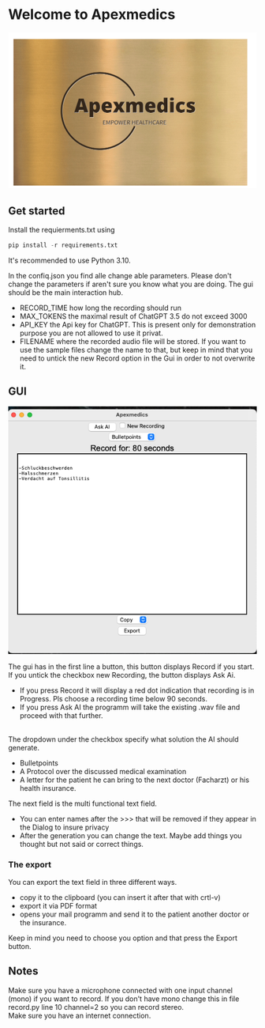 # Welcome to Apexmedics
![Alt Text](Apexmedics.png)

## Get started 
Install the requierments.txt using 
```python
pip install -r requirements.txt
```
It's recommended to use Python 3.10.

In the confiq.json you find alle change able parameters. Please don't change the parameters if aren't sure you know what you are doing.
The gui should be the main interaction hub.
* RECORD_TIME how long the recording should run
* MAX_TOKENS the maximal result of ChatGPT 3.5 do not exceed 3000
* API_KEY the Api key for ChatGPT. This is present only for demonstration purpose you are not allowed to use it privat.
* FILENAME where the recorded audio file will be stored. If you want to use the sample files change the name to that, 
but keep in mind that you need to untick the new Record option in the Gui in order to not overwrite it. 

## GUI
![Alt Text](GUIPicture.png)

The gui has in the first line a button, this button displays Record if you start.<br>
If you untick the checkbox new Recording, the button displays Ask Ai.
* If you press Record it will display a red dot indication that recording is in Progress. Pls choose a recording time below 90 seconds.
* If you press Ask AI the programm will take the existing .wav file and proceed with that further.

<br> The dropdown under the checkbox specify what solution the AI should generate. 

* Bulletpoints
* A Protocol over the discussed medical examination
* A letter for the patient he can bring to the next doctor (Facharzt) or his health insurance.

The next field is the multi functional text field.
* You can enter names after the >>> that will be removed if they appear in the Dialog to insure privacy
* After the generation you can change the text. Maybe add things you thought but not said or correct things.

### The export
You can export the text field in three different ways. 
* copy it to the clipboard (you can insert it after that with crtl-v)
* export it via PDF format
* opens your mail programm and send it to the patient another doctor or the insurance.

Keep in mind you need to choose you option and that press the Export button.

## Notes
Make sure you have a microphone connected with one input channel (mono) if you want to record. If you don't have mono change this in file record.py line 10 channel=2 so you can record stereo.<br> 
Make sure you have an internet connection. 

